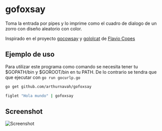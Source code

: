 # gofoxsay
Toma la entrada por pipes y lo imprime como el cuadro de dialogo de un zorro con diseño aleatorio con color.

Inspirado en el proyecto [gocowsay](https://github.com/flaviocopes/gocowsay) y [gololcat](https://github.com/flaviocopes/gololcat) de [Flavio Copes](https://github.com/flaviocopes)

## Ejemplo de uso

Para utilizar este programa como comando se necesita tener tu $GOPATH/bin y $GOROOT/bin en tu PATH. De lo contrario se tendra que que ejecutar con `go run gocurlp.go`
```sh
go get github.com/arthurnavah/gofoxsay

figlet "Hola mundo" | gofoxsay
```

## Screenshot
![Screenshot](https://github.com/arthurnavah/gofoxsay/blob/master/screenshot.png "Screenshot")
